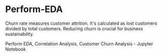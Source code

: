 # Perform-EDA
Churn rate measures customer attrition.
It's calculated as lost customers divided by total customers.
Reducing churn is crucial for business sustainability.

Perform EDA, Correlation Analysis, Customer Churn Analysis - Jupyter Notebook
